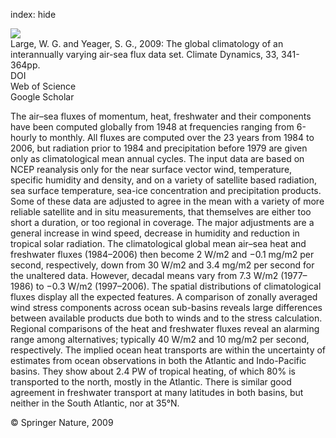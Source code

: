 index: hide

<div class="Citation">
    <div class="Citation-thumb CitationThumb-linked"  data-href="https://doi.org/10.1007/s00382-008-0441-3">
      <img src="https://static.claimspace.cloud/climate-study-static/refs/thumbs/3/Large_and_Yeager_2009-thumb.png" />
    </div>

  <div class="Citation-body">
    <div class="Citation-text">Large, W. G. and Yeager, S. G., 2009: The global climatology of an interannually varying air-sea flux data set. <span class="Article-journal">Climate Dynamics, </span><span class="Article-volume">33, </span>341-364pp.</div>
    <div class="Citation-links">
      <div class="CitationLink" data-href="https://doi.org/10.1007/s00382-008-0441-3">
        <div class="CitationLink-icon CitationLink-Doi"></div>
        <div class="CitationLink-text">DOI</div>
      </div>
      <div class="CitationLink" data-href="http://cel.webofknowledge.com/InboundService.do?customersID=atyponcel&smartRedirect=yes&mode=FullRecord&IsProductCode=Yes&product=CEL&Init=Yes&Func=Frame&action=retrieve&SrcApp=literatum&SrcAuth=atyponcel&SID=7CNc3cIRaBKjGbSujFM&UT=WOS:000267103700013">
        <div class="CitationLink-icon CitationLink-Isi"></div>
        <div class="CitationLink-text">Web of Science</div>
      </div>
      <div class="CitationLink" data-href="https://scholar.google.com/scholar?q=10.1007/s00382-008-0441-3">
        <div class="CitationLink-icon CitationLink-Scholar"></div>
        <div class="CitationLink-text">Google Scholar</div>
      </div>
    </div>
  </div>
</div>

The air–sea fluxes of momentum, heat, freshwater and their components have been computed globally from 1948 at frequencies ranging from 6-hourly to monthly. All fluxes are computed over the 23 years from 1984 to 2006, but radiation prior to 1984 and precipitation before 1979 are given only as climatological mean annual cycles. The input data are based on NCEP reanalysis only for the near surface vector wind, temperature, specific humidity and density, and on a variety of satellite based radiation, sea surface temperature, sea-ice concentration and precipitation products. Some of these data are adjusted to agree in the mean with a variety of more reliable satellite and in situ measurements, that themselves are either too short a duration, or too regional in coverage. The major adjustments are a general increase in wind speed, decrease in humidity and reduction in tropical solar radiation. The climatological global mean air–sea heat and freshwater fluxes (1984–2006) then become 2 W/m2 and −0.1 mg/m2 per second, respectively, down from 30 W/m2 and 3.4 mg/m2 per second for the unaltered data. However, decadal means vary from 7.3 W/m2 (1977–1986) to −0.3 W/m2 (1997–2006). The spatial distributions of climatological fluxes display all the expected features. A comparison of zonally averaged wind stress components across ocean sub-basins reveals large differences between available products due both to winds and to the stress calculation. Regional comparisons of the heat and freshwater fluxes reveal an alarming range among alternatives; typically 40 W/m2 and 10 mg/m2 per second, respectively. The implied ocean heat transports are within the uncertainty of estimates from ocean observations in both the Atlantic and Indo-Pacific basins. They show about 2.4 PW of tropical heating, of which 80% is transported to the north, mostly in the Atlantic. There is similar good agreement in freshwater transport at many latitudes in both basins, but neither in the South Atlantic, nor at 35°N.

<div class="Citation-copy">
&copy; Springer Nature, 2009
</div>